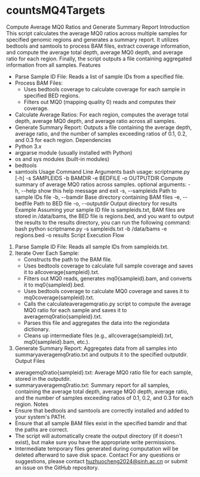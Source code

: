 # countsMQ4Targets
Compute Average MQ0 Ratios and Generate Summary Report
Introduction
This script calculates the average MQ0 ratios across multiple samples for specified genomic regions and generates a summary report. It utilizes bedtools and samtools to process BAM files, extract coverage information, and compute the average total depth, average MQ0 depth, and average ratio for each region. Finally, the script outputs a file containing aggregated information from all samples.
Features
- Parse Sample ID File: Reads a list of sample IDs from a specified file.
- Process BAM Files:
  - Uses bedtools coverage to calculate coverage for each sample in specified BED regions.
  - Filters out MQ0 (mapping quality 0) reads and computes their coverage.
- Calculate Average Ratios: For each region, computes the average total depth, average MQ0 depth, and average ratio across all samples.
- Generate Summary Report: Outputs a file containing the average depth, average ratio, and the number of samples exceeding ratios of 0.1, 0.2, and 0.3 for each region.
Dependencies
- Python 3.x
- argparse module (usually installed with Python)
- os and sys modules (built-in modules)
- bedtools
- samtools
Usage
Command Line Arguments
bash
usage: scriptname.py [-h] -s SAMPLEIDS -b BAMDIR -e BEDFILE -o OUTPUTDIR
Compute summary of average MQ0 ratios across samples.
optional arguments:
  -h, --help         show this help message and exit
  -s, --sampleids   Path to sample IDs file
  -b, --bamdir      Base directory containing BAM files
  -e, --bedfile     Path to BED file
  -o, --outputdir   Output directory for results
Example
Assuming your sample ID file is sampleids.txt, BAM files are stored in /data/bams, the BED file is regions.bed, and you want to output the results to the results directory, you can run the following command:
bash
python scriptname.py -s sampleids.txt -b /data/bams -e regions.bed -o results
Script Execution Flow
1. Parse Sample ID File: Reads all sample IDs from sampleids.txt.
2. Iterate Over Each Sample:
   - Constructs the path to the BAM file.
   - Uses bedtools coverage to calculate full sample coverage and saves it to allcoverage{sampleid}.txt.
   - Filters out MQ0 reads, generates mq0{sampleid}.bam, and converts it to mq0{sampleid}.bed.
   - Uses bedtools coverage to calculate MQ0 coverage and saves it to mq0coverage{sampleid}.txt.
   - Calls the calculateaveragemqratio.py script to compute the average MQ0 ratio for each sample and saves it to averagemq0ratio{sampleid}.txt.
   - Parses this file and aggregates the data into the regiondata dictionary.
   - Cleans up intermediate files (e.g., allcoverage{sampleid}.txt, mq0{sampleid}.bam, etc.).
3. Generate Summary Report: Aggregates data from all samples into summaryaveragemq0ratio.txt and outputs it to the specified outputdir.
Output Files
- averagemq0ratio{sampleid}.txt: Average MQ0 ratio file for each sample, stored in the outputdir.
- summaryaveragemq0ratio.txt: Summary report for all samples, containing the average total depth, average MQ0 depth, average ratio, and the number of samples exceeding ratios of 0.1, 0.2, and 0.3 for each region.
Notes
- Ensure that bedtools and samtools are correctly installed and added to your system's PATH.
- Ensure that all sample BAM files exist in the specified bamdir and that the paths are correct.
- The script will automatically create the output directory (if it doesn't exist), but make sure you have the appropriate write permissions.
- Intermediate temporary files generated during computation will be deleted afterward to save disk space.
Contact
For any questions or suggestions, please contact huzhuocheng2024@sinh.ac.cn or submit an issue on the GitHub repository.
